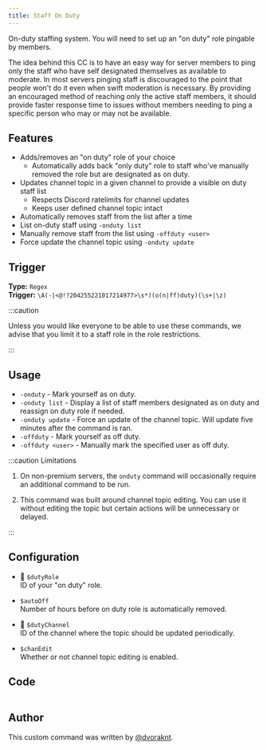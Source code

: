 ```yaml
---
title: Staff On Duty
---
```


On-duty staffing system. You will need to set up an "on duty" role pingable by members.

The idea behind this CC is to have an easy way for server members to ping only the staff who have self designated themselves as available to moderate. In most servers pinging staff is discouraged to the point that people won't do it even when swift moderation is necessary. By providing an encouraged method of reaching only the active staff members, it should provide faster response time to issues without members needing to ping a specific person who may or may not be available.

## Features

- Adds/removes an "on duty" role of your choice
  - Automatically adds back "only duty" role to staff who've manually removed the role but are designated as on duty.
- Updates channel topic in a given channel to provide a visible on duty staff list
  - Respects Discord ratelimits for channel updates
  - Keeps user defined channel topic intact
- Automatically removes staff from the list after a time
- List on-duty staff using `-onduty list`
- Manually remove staff from the list using `-offduty <user>`
- Force update the channel topic using `-onduty update`

## Trigger

**Type:** `Regex`<br />
**Trigger:** `\A(-|<@!?204255221017214977>\s*)(o(n|ff)duty)(\s+|\z)`

:::caution

Unless you would like everyone to be able to use these commands, we advise that you limit it to a staff role in the role restrictions.

:::

## Usage

- `-onduty` - Mark yourself as on duty.
- `-onduty list` - Display a list of staff members designated as on duty and reassign on duty role if needed.
- `-onduty update` - Force an update of the channel topic. Will update five minutes after the command is ran.
- `-offduty` - Mark yourself as off duty.
- `-offduty <user>` - Manually mark the specified user as off duty.

:::caution Limitations

1. On non-premium servers, the `onduty` command will occasionally require an additional command to be run.

2. This command was built around channel topic editing. You can use it without editing the topic but certain actions will be unnecessary or delayed.

:::

## Configuration

- 📌 `$dutyRole`<br />
  ID of your "on duty" role.

- `$autoOff`<br />
  Number of hours before on duty role is automatically removed.

- 📌 `$dutyChannel`<br />
  ID of the channel where the topic should be updated periodically.

- `$chanEdit`<br />
  Whether or not channel topic editing is enabled.

## Code

```go file=../../../src/moderation/staff_on_duty.go.tmpl

```

## Author

This custom command was written by [@dvoraknt](https://github.com/dvoraknt).
